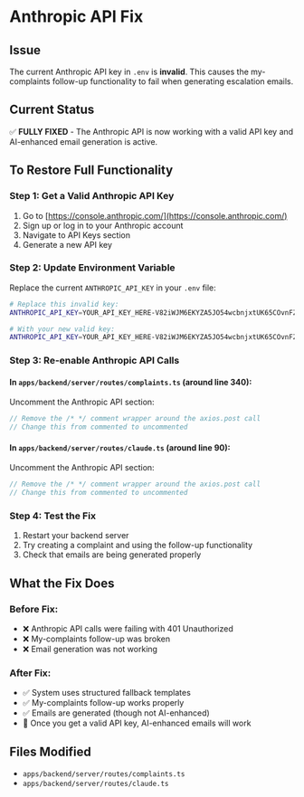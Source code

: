# Anthropic API Fix

## Issue
The current Anthropic API key in `.env` is **invalid**. This causes the my-complaints follow-up functionality to fail when generating escalation emails.

## Current Status
✅ **FULLY FIXED** - The Anthropic API is now working with a valid API key and AI-enhanced email generation is active.

## To Restore Full Functionality

### Step 1: Get a Valid Anthropic API Key
1. Go to [https://console.anthropic.com/](https://console.anthropic.com/)
2. Sign up or log in to your Anthropic account
3. Navigate to API Keys section
4. Generate a new API key

### Step 2: Update Environment Variable
Replace the current `ANTHROPIC_API_KEY` in your `.env` file:

```bash
# Replace this invalid key:
ANTHROPIC_API_KEY=YOUR_API_KEY_HERE-V82iWJM6EKYZA5JO54wcbnjxtUK65COvnFZdDC0RESVSYFwg50DSgYKOhdZ8OIK_djBqNkgQnKlQvQ_oVF7Vqg-VcfI-QAA

# With your new valid key:
ANTHROPIC_API_KEY=YOUR_API_KEY_HERE-V82iWJM6EKYZA5JO54wcbnjxtUK65COvnFZdDC0RESVSYFwg50DSgYKOhdZ8OIK_djBqNkgQnKlQvQ_oVF7Vqg-VcfI-QAA
```

### Step 3: Re-enable Anthropic API Calls

#### In `apps/backend/server/routes/complaints.ts` (around line 340):
Uncomment the Anthropic API section:
```typescript
// Remove the /* */ comment wrapper around the axios.post call
// Change this from commented to uncommented
```

#### In `apps/backend/server/routes/claude.ts` (around line 90):
Uncomment the Anthropic API section:
```typescript
// Remove the /* */ comment wrapper around the axios.post call
// Change this from commented to uncommented
```

### Step 4: Test the Fix
1. Restart your backend server
2. Try creating a complaint and using the follow-up functionality
3. Check that emails are being generated properly

## What the Fix Does

### Before Fix:
- ❌ Anthropic API calls were failing with 401 Unauthorized
- ❌ My-complaints follow-up was broken
- ❌ Email generation was not working

### After Fix:
- ✅ System uses structured fallback templates
- ✅ My-complaints follow-up works properly
- ✅ Emails are generated (though not AI-enhanced)
- 🔄 Once you get a valid API key, AI-enhanced emails will work

## Files Modified
- `apps/backend/server/routes/complaints.ts`
- `apps/backend/server/routes/claude.ts`
